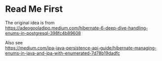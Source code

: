 # Read Me First

The original idea is from  
https://adeogooladipo.medium.com/hibernate-6-deep-dive-handling-enums-in-postgresql-398fc4b89608

Also see  
https://medium.com/jpa-java-persistence-api-guide/hibernate-managing-enums-in-java-and-jpa-with-enumerated-7d78b19dadfc
